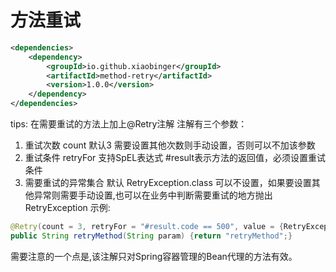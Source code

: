 # 方法重试
```xml
<dependencies>
    <dependency>
        <groupId>io.github.xiaobinger</groupId>
        <artifactId>method-retry</artifactId>
        <version>1.0.0</version>
    </dependency>
</dependencies>
```
tips:
在需要重试的方法上加上@Retry注解
注解有三个参数：
1. 重试次数 count 默认3 需要设置其他次数则手动设置，否则可以不加该参数
2. 重试条件 retryFor 支持SpEL表达式 #result表示方法的返回值，必须设置重试条件
3. 需要重试的异常集合 默认 RetryException.class 可以不设置，如果要设置其他异常则需要手动设置,也可以在业务中判断需要重试的地方抛出RetryException
示例:
```java
@Retry(count = 3, retryFor = "#result.code == 500", value = {RetryException.class})
public String retryMethod(String param) {return "retryMethod";}
```
需要注意的一个点是,该注解只对Spring容器管理的Bean代理的方法有效。

